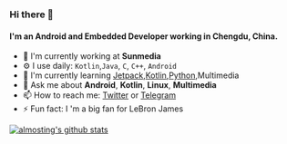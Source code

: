 ### Hi there 👋

#### I'm an Android and Embedded Developer working in Chengdu, China.

- 🔭 I'm currently working at **Sunmedia**
- ⚙️ I use daily: `Kotlin`,`Java`, `C`, `C++`, `Android`
- 🌱 I'm currently learning [Jetpack](https://developer.android.com/jetpack),[Kotlin](https://www.kotlincn.net/),[Python](https://dabeaz-course.github.io/practical-python/),Multimedia
- 💬 Ask me about **Android**, **Kotlin**, **Linux**, **Multimedia**
- 📫 How to reach me: [Twitter](https://twitter.com/almostingKing?s=09) or [Telegram](https://t.me/almsoting23)
- ⚡ Fun fact: I 'm a big fan for LeBron James

[![almosting's github stats](https://github-readme-stats.vercel.app/api?username=almosting&show_icons=true&theme=tokyonight)](https://github.com/anuraghazra/github-readme-stats)
